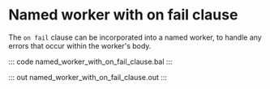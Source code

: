 # Named worker with on fail clause

The `on fail` clause can be incorporated into a named worker, to handle any errors that occur within the worker's body.

::: code named_worker_with_on_fail_clause.bal :::

::: out named_worker_with_on_fail_clause.out :::
